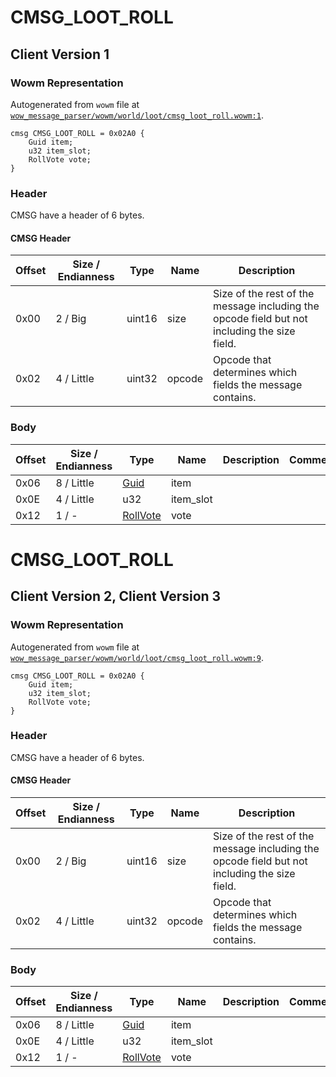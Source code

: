 # CMSG_LOOT_ROLL

## Client Version 1

### Wowm Representation

Autogenerated from `wowm` file at [`wow_message_parser/wowm/world/loot/cmsg_loot_roll.wowm:1`](https://github.com/gtker/wow_messages/tree/main/wow_message_parser/wowm/world/loot/cmsg_loot_roll.wowm#L1).
```rust,ignore
cmsg CMSG_LOOT_ROLL = 0x02A0 {
    Guid item;
    u32 item_slot;
    RollVote vote;
}
```
### Header

CMSG have a header of 6 bytes.

#### CMSG Header

| Offset | Size / Endianness | Type   | Name   | Description |
| ------ | ----------------- | ------ | ------ | ----------- |
| 0x00   | 2 / Big           | uint16 | size   | Size of the rest of the message including the opcode field but not including the size field.|
| 0x02   | 4 / Little        | uint32 | opcode | Opcode that determines which fields the message contains.|

### Body

| Offset | Size / Endianness | Type | Name | Description | Comment |
| ------ | ----------------- | ---- | ---- | ----------- | ------- |
| 0x06 | 8 / Little | [Guid](../spec/packed-guid.md) | item |  |  |
| 0x0E | 4 / Little | u32 | item_slot |  |  |
| 0x12 | 1 / - | [RollVote](rollvote.md) | vote |  |  |

# CMSG_LOOT_ROLL

## Client Version 2, Client Version 3

### Wowm Representation

Autogenerated from `wowm` file at [`wow_message_parser/wowm/world/loot/cmsg_loot_roll.wowm:9`](https://github.com/gtker/wow_messages/tree/main/wow_message_parser/wowm/world/loot/cmsg_loot_roll.wowm#L9).
```rust,ignore
cmsg CMSG_LOOT_ROLL = 0x02A0 {
    Guid item;
    u32 item_slot;
    RollVote vote;
}
```
### Header

CMSG have a header of 6 bytes.

#### CMSG Header

| Offset | Size / Endianness | Type   | Name   | Description |
| ------ | ----------------- | ------ | ------ | ----------- |
| 0x00   | 2 / Big           | uint16 | size   | Size of the rest of the message including the opcode field but not including the size field.|
| 0x02   | 4 / Little        | uint32 | opcode | Opcode that determines which fields the message contains.|

### Body

| Offset | Size / Endianness | Type | Name | Description | Comment |
| ------ | ----------------- | ---- | ---- | ----------- | ------- |
| 0x06 | 8 / Little | [Guid](../spec/packed-guid.md) | item |  |  |
| 0x0E | 4 / Little | u32 | item_slot |  |  |
| 0x12 | 1 / - | [RollVote](rollvote.md) | vote |  |  |

